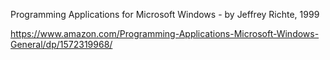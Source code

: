 Programming Applications for Microsoft Windows - by Jeffrey Richte, 1999

https://www.amazon.com/Programming-Applications-Microsoft-Windows-General/dp/1572319968/
